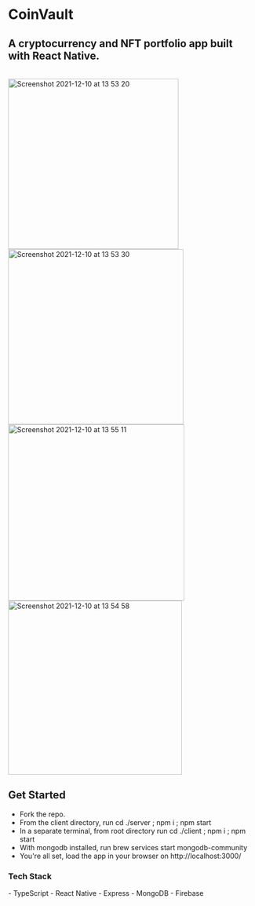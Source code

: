<h1> CoinVault </h1>

<h2>A cryptocurrency and NFT portfolio app built with React Native.</h2>
<br/>


<img width="347" alt="Screenshot 2021-12-10 at 13 53 20" src="https://user-images.githubusercontent.com/69793445/145603331-b855418a-1afb-4cdb-9f67-cf0f70b4e342.png">
<img width="357" alt="Screenshot 2021-12-10 at 13 53 30" src="https://user-images.githubusercontent.com/69793445/145603546-2e99c54e-5c44-4dac-a948-789e82296743.png">
<img width="359" alt="Screenshot 2021-12-10 at 13 55 11" src="https://user-images.githubusercontent.com/69793445/145603594-96232a33-9a83-421b-815b-945234bcac6e.png">
<img width="354" alt="Screenshot 2021-12-10 at 13 54 58" src="https://user-images.githubusercontent.com/69793445/145603660-bb748777-436c-4be1-8db2-ef7e003c96ba.png">


<h2> Get Started </h2>

- Fork the repo.
- From the client directory, run cd ./server ; npm i ; npm start 
- In a separate terminal, from root directory run cd ./client ; npm i ; npm start
- With mongodb installed, run brew services start mongodb-community
- You're all set, load the app in your browser on http://localhost:3000/


<h3> Tech Stack </h3>
- TypeScript
- React Native
- Express
- MongoDB
- Firebase


